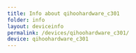 ```yaml
---
title: Info about qihoohardware_c301
folder: info
layout: deviceinfo
permalink: /devices/qihoohardware_c301/
device: qihoohardware_c301
---
```

